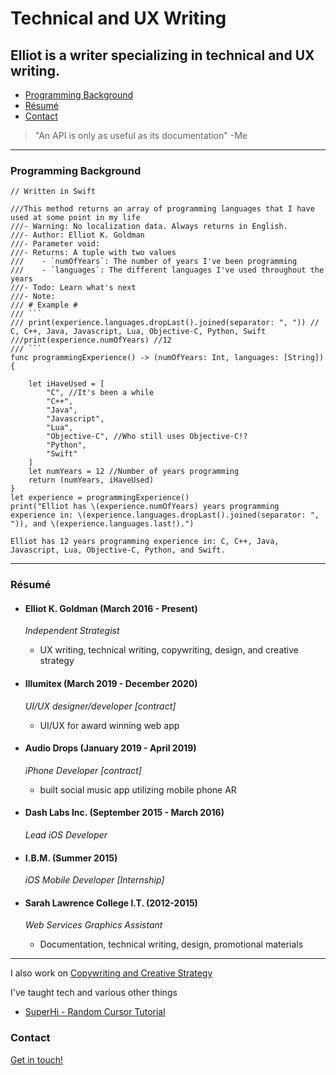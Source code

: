 # Technical and UX Writing
## Elliot is a writer specializing in technical and UX writing.


- [Programming Background](https://github.com/Elliot-KG/Technical_and_UX_Writing/edit/main/README.md#programming-background)
- [Résumé](https://github.com/Elliot-KG/Technical_and_UX_Writing/edit/main/README.md#r%C3%A9sum%C3%A9)
- [Contact](https://github.com/Elliot-KG/Technical_and_UX_Writing/edit/main/README.md#contact)

> "An API is only as useful as its documentation" -Me

----
### Programming Background

```
// Written in Swift

///This method returns an array of programming languages that I have used at some point in my life
///- Warning: No localization data. Always returns in English.
///- Author: Elliot K. Goldman
///- Parameter void:
///- Returns: A tuple with two values
///    - `numOfYears`: The number of years I've been programming
///    - `languages`: The different languages I've used throughout the years
///- Todo: Learn what's next
///- Note:
/// # Example #
/// ```
/// print(experience.languages.dropLast().joined(separator: ", ")) // C, C++, Java, Javascript, Lua, Objective-C, Python, Swift
///print(experience.numOfYears) //12
/// ```
func programmingExperience() -> (numOfYears: Int, languages: [String]){
    
    let iHaveUsed = [
        "C", //It's been a while
        "C++",
        "Java",
        "Javascript",
        "Lua",
        "Objective-C", //Who still uses Objective-C!?
        "Python",
        "Swift"
    ]
    let numYears = 12 //Number of years programming
    return (numYears, iHaveUsed)
}
let experience = programmingExperience()
print("Elliot has \(experience.numOfYears) years programming experience in: \(experience.languages.dropLast().joined(separator: ", ")), and \(experience.languages.last!).")

```
```
Elliot has 12 years programming experience in: C, C++, Java, Javascript, Lua, Objective-C, Python, and Swift.
```
----
### Résumé
- #### Elliot K. Goldman (March 2016 - Present)
  *Independent Strategist*
	 - UX writing, technical writing, copywriting, design, and creative strategy

- #### Illumitex (March 2019 - December 2020)
  *UI/UX designer/developer [contract]*
	 - UI/UX for award winning web app

- #### Audio Drops (January 2019 - April 2019)
  *iPhone Developer [contract]*
	 - built social music app utilizing mobile phone AR 

- #### Dash Labs Inc. (September 2015 - March 2016)
  *Lead iOS Developer*

- #### I.B.M. (Summer 2015)
  *iOS Mobile Developer [Internship]*

- #### Sarah Lawrence College I.T.  (2012-2015)
  *Web Services Graphics Assistant*
	 - Documentation, technical writing, design, promotional materials

----
I also work on [Copywriting and Creative Strategy](https://www.elliotkg.com/)


I've taught tech and various other things
- [SuperHi - Random Cursor Tutorial](https://youtu.be/BkpdwjppVVE)



### Contact

[Get in touch!](mailto:ElliotKGoldman@gmail.com)

